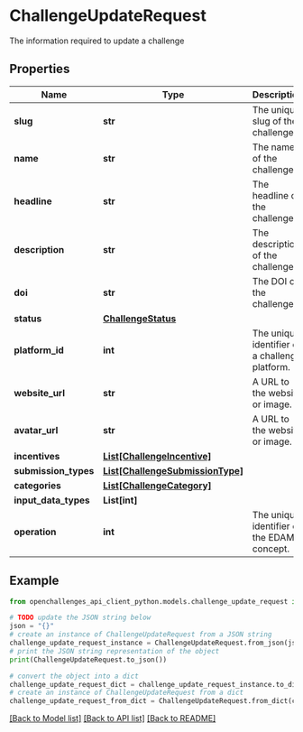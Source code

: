 # ChallengeUpdateRequest

The information required to update a challenge

## Properties

| Name                 | Type                                                            | Description                                    | Notes |
| -------------------- | --------------------------------------------------------------- | ---------------------------------------------- | ----- |
| **slug**             | **str**                                                         | The unique slug of the challenge.              |
| **name**             | **str**                                                         | The name of the challenge.                     |
| **headline**         | **str**                                                         | The headline of the challenge.                 |
| **description**      | **str**                                                         | The description of the challenge.              |
| **doi**              | **str**                                                         | The DOI of the challenge.                      |
| **status**           | [**ChallengeStatus**](ChallengeStatus.md)                       |                                                |
| **platform_id**      | **int**                                                         | The unique identifier of a challenge platform. |
| **website_url**      | **str**                                                         | A URL to the website or image.                 |
| **avatar_url**       | **str**                                                         | A URL to the website or image.                 |
| **incentives**       | [**List[ChallengeIncentive]**](ChallengeIncentive.md)           |                                                |
| **submission_types** | [**List[ChallengeSubmissionType]**](ChallengeSubmissionType.md) |                                                |
| **categories**       | [**List[ChallengeCategory]**](ChallengeCategory.md)             |                                                |
| **input_data_types** | **List[int]**                                                   |                                                |
| **operation**        | **int**                                                         | The unique identifier of the EDAM concept.     |

## Example

```python
from openchallenges_api_client_python.models.challenge_update_request import ChallengeUpdateRequest

# TODO update the JSON string below
json = "{}"
# create an instance of ChallengeUpdateRequest from a JSON string
challenge_update_request_instance = ChallengeUpdateRequest.from_json(json)
# print the JSON string representation of the object
print(ChallengeUpdateRequest.to_json())

# convert the object into a dict
challenge_update_request_dict = challenge_update_request_instance.to_dict()
# create an instance of ChallengeUpdateRequest from a dict
challenge_update_request_from_dict = ChallengeUpdateRequest.from_dict(challenge_update_request_dict)
```

[[Back to Model list]](../README.md#documentation-for-models) [[Back to API list]](../README.md#documentation-for-api-endpoints) [[Back to README]](../README.md)
